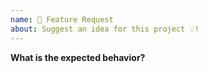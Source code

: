 ```yaml
---
name: 🚀 Feature Request
about: Suggest an idea for this project 💡!
---
```


<!-- ⚠️ If you do not respect this template your issue will be closed. -->

<!-- ⚠️ Make sure to browse the opened and closed issues before submitting your issue. -->

**What is the expected behavior?**


